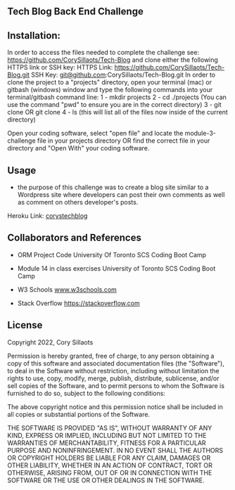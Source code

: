 ## Tech Blog Back End Challenge


## Installation:
In order to access the files needed to complete the challenge see: https://github.com/CorySillaots/Tech-Blog and clone either the following HTTPS link or SSH key:
HTTPS Link: https://github.com/CorySillaots/Tech-Blog.git
SSH Key: git@github.com:CorySillaots/Tech-Blog.git
In order to clone the project to a "projects" directory, open your terminal (mac) or gitbash (windows) window and type the following commands into your terminal/gitbash command line:
1 - mkdir projects
2 - cd ./projects (You can use the command "pwd" to ensure you are in the correct directory)
3 - git clone <HTTPS link> OR git clone <SSH Key>
4 - ls (this will list all of the files now inside of the current directory)

Open your coding software, select "open file" and locate the module-3-challenge file in your projects directory OR find the correct file in your directory and "Open With" your coding software.

## Usage
- the purpose of this challenge was to create a blog site similar to a Wordpress site where developers can post their own comments as well as comment on others developer's posts.

Heroku Link: [corystechblog](https://dashboard.heroku.com/apps/corystechblog)

## Collaborators and References
- ORM Project Code
    University Of Toronto SCS Coding Boot Camp

- Module 14 in class exercises
    University of Toronto SCS Coding Boot Camp

- W3 Schools
    www.w3schools.com

- Stack Overflow
    https://stackoverflow.com


## License
Copyright 2022, Cory Sillaots

Permission is hereby granted, free of charge, to any person obtaining a copy of this software and associated documentation files (the "Software"), to deal in the Software without restriction, including without limitation the rights to use, copy, modify, merge, publish, distribute, sublicense, and/or sell copies of the Software, and to permit persons to whom the Software is furnished to do so, subject to the following conditions:

The above copyright notice and this permission notice shall be included in all copies or substantial portions of the Software.

THE SOFTWARE IS PROVIDED "AS IS", WITHOUT WARRANTY OF ANY KIND, EXPRESS OR IMPLIED, INCLUDING BUT NOT LIMITED TO THE WARRANTIES OF MERCHANTABILITY, FITNESS FOR A PARTICULAR PURPOSE AND NONINFRINGEMENT. IN NO EVENT SHALL THE AUTHORS OR COPYRIGHT HOLDERS BE LIABLE FOR ANY CLAIM, DAMAGES OR OTHER LIABILITY, WHETHER IN AN ACTION OF CONTRACT, TORT OR OTHERWISE, ARISING FROM, OUT OF OR IN CONNECTION WITH THE SOFTWARE OR THE USE OR OTHER DEALINGS IN THE SOFTWARE.

